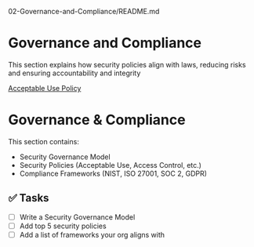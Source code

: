 02-Governance-and-Compliance/README.md
# Governance and Compliance
This section explains how security policies align with laws, reducing risks and ensuring accountability and integrity

[Acceptable Use Policy](Acceptable-Use-Policy.md)

# Governance & Compliance

This section contains:
- Security Governance Model
- Security Policies (Acceptable Use, Access Control, etc.)
- Compliance Frameworks (NIST, ISO 27001, SOC 2, GDPR)

## ✅ Tasks
- [ ] Write a Security Governance Model
- [ ] Add top 5 security policies
- [ ] Add a list of frameworks your org aligns with
